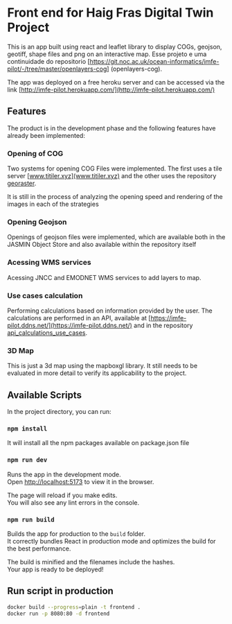# Front end for Haig Fras Digital Twin Project

This is an app built using react and leaflet library to display COGs, geojson, geotiff, shape files and png on an interactive map. Esse projeto e uma continuidade do repositorio [https://git.noc.ac.uk/ocean-informatics/imfe-pilot/-/tree/master/openlayers-cog] (openlayers-cog).

The app was deployed on a free heroku server and can be accessed via the link [http://imfe-pilot.herokuapp.com/](http://imfe-pilot.herokuapp.com/)

## Features

The product is in the development phase and the following features have already been implemented:

### Opening of COG

Two systems for opening COG Files were implemented. The first uses a tile server [www.titiler.xyz](www.titiler.xyz) and the other uses the repository [georaster](https://github.com/GeoTIFF/georaster).

It is still in the process of analyzing the opening speed and rendering of the images in each of the strategies

### Opening Geojson

Openings of geojson files were implemented, which are available both in the JASMIN Object Store and also available within the repository itself

### Acessing WMS services

Acessing JNCC and EMODNET WMS services to add layers to map.

### Use cases calculation

Performing calculations based on information provided by the user. The calculations are performed in an API, available at [https://imfe-pilot.ddns.net/](https://imfe-pilot.ddns.net/) and in the repository [api_calculations_use_cases](https://git.noc.ac.uk/ocean-informatics/imfepilot/api_calculations_use_cases).

### 3D Map

This is just a 3d map using the mapboxgl library. It still needs to be evaluated in more detail to verify its applicability to the project.

## Available Scripts

In the project directory, you can run:

### `npm install`

It will install all the npm packages available on package.json file

### `npm run dev`

Runs the app in the development mode.\
Open [http://localhost:5173](http://localhost:5173) to view it in the browser.

The page will reload if you make edits.\
You will also see any lint errors in the console.

### `npm run build`

Builds the app for production to the `build` folder.\
It correctly bundles React in production mode and optimizes the build for the best performance.

The build is minified and the filenames include the hashes.\
Your app is ready to be deployed!

## Run script in production

```bash
docker build --progress=plain -t frontend .
docker run -p 8080:80 -d frontend
```